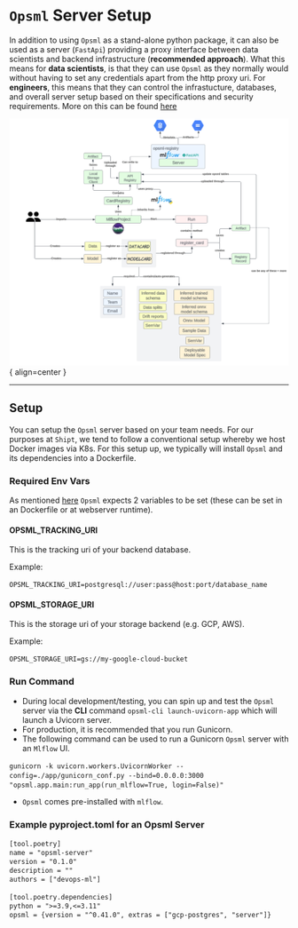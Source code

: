 # `Opsml` Server Setup

In addition to using `Opsml` as a stand-alone python package, it can also be used as a server (`FastApi`) providing a proxy interface between data scientists and backend infrastructure (**recommended approach**). What this means for **data scientists**, is that they can use `Opsml` as they normally would without having to set any credentials apart from the http proxy uri. For **engineers**, this means that they can control the infrastucture, databases, and overall server setup based on their specifications and security requirements. More on this can be found [here](../engineering/ownership.md)


![](server-proxy-arch.png){ align=center }

---

## **Setup**
You can setup the `Opsml` server based on your team needs. For our purposes at `Shipt`, we tend to follow a conventional setup whereby we host Docker images via K8s. For this setup up, we typically will install `Opsml` and its dependencies into a Dockerfile.

### Required Env Vars

As mentioned [here](../installation.md) `Opsml` expects 2 variables to be set (these can be set in an Dockerfile or at webserver runtime).

#### OPSML_TRACKING_URI

This is the tracking uri of your backend database.

Example:

`OPSML_TRACKING_URI=postgresql://user:pass@host:port/database_name`

#### OPSML_STORAGE_URI

This is the storage uri of your storage backend (e.g. GCP, AWS).

Example:

`OPSML_STORAGE_URI=gs://my-google-cloud-bucket`

### Run Command

- During local development/testing, you can spin up and test the `Opsml` server via the **CLI** command `opsml-cli launch-uvicorn-app` which will launch a Uvicorn server.
- For production, it is recommended that you run Gunicorn.
- The following command can be used to run a Gunicorn `Opsml` server with an `Mlflow` UI.

`gunicorn -k uvicorn.workers.UvicornWorker --config=./app/gunicorn_conf.py --bind=0.0.0.0:3000 "opsml.app.main:run_app(run_mlflow=True, login=False)"`

- `Opsml` comes pre-installed with `mlflow`.

### Example pyproject.toml for an Opsml Server

```
[tool.poetry]
name = "opsml-server"
version = "0.1.0"
description = ""
authors = ["devops-ml"]

[tool.poetry.dependencies]
python = ">=3.9,<=3.11"
opsml = {version = "^0.41.0", extras = ["gcp-postgres", "server"]}
```